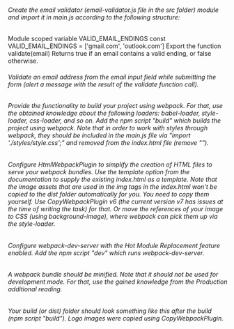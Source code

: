 ###### Create the email validator (email-validator.js file in the src folder) module and import it in main.js according to the following structure:

Module scoped variable
VALID_EMAIL_ENDINGS	const VALID_EMAIL_ENDINGS = ['gmail.com', 'outlook.com']
Export the function validate(email)	Returns true if an email contains a valid ending, or false otherwise.

###### Validate an email address from the email input field while submitting the form (alert a message with the result of the validate function call).

###### Provide the functionality to build your project using webpack. For that, use the obtained knowledge about the following loaders: babel-loader, style-loader, css-loader, and so on. Add the npm script "build" which builds the project using webpack. Note that in order to work with styles through webpack, they should be included in the main.js file via "import './styles/style.css';" and removed from the index.html file (remove "<link rel="stylesheet" type="text/css" href="styles/style.css">").

###### Configure HtmlWebpackPlugin to simplify the creation of HTML files to serve your webpack bundles. Use the template option from the documentation to supply the existing index.html as a template. Note that the image assets that are used in the img tags in the index.html won’t be copied to the dist folder automatically for you. You need to copy them yourself. Use CopyWebpackPlugin v6 (the current version v7 has issues at the time of writing the task) for that. Or move the references of your image to CSS (using background-image), where webpack can pick them up via the style-loader.

###### Configure webpack-dev-server with the Hot Module Replacement feature enabled. Add the npm script "dev" which runs webpack-dev-server.

###### A webpack bundle should be minified. Note that it should not be used for development mode. For that, use the gained knowledge from the Production additional reading.

###### Your build (or dist) folder should look something like this after the build (npm script "build"). Logo images were copied using CopyWebpackPlugin.

<!-- # Personal Website

## Run

* Open `index.html` in browser (latest Google Chrome is recommended) -->
